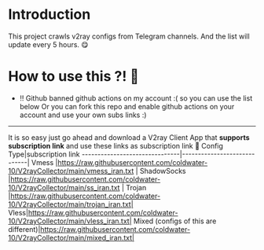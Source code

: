 # Introduction

This project crawls v2ray configs from Telegram channels. And the list will update every 5 hours. 😋

# How to use this ?! 🤔


- ‼ Github banned github actions on my account :( so you can use the list below Or you can fork this repo and enable github actions on your account and use your own subs links :) 
-------------------------------

It is so easy just go ahead and download a V2ray Client App that **supports subscription link** and use these links as subscription link 🤩
Config Type|subscription link
-------------------------------|-----------------------------|
Vmess         |https://raw.githubusercontent.com/coldwater-10/V2rayCollector/main/vmess_iran.txt      |
ShadowSocks        |https://raw.githubusercontent.com/coldwater-10/V2rayCollector/main/ss_iran.txt  |
Trojan |https://raw.githubusercontent.com/coldwater-10/V2rayCollector/main/trojan_iran.txt|
Vless|https://raw.githubusercontent.com/coldwater-10/V2rayCollector/main/vless_iran.txt|
Mixed (configs of this are different)|https://raw.githubusercontent.com/coldwater-10/V2rayCollector/main/mixed_iran.txt|
